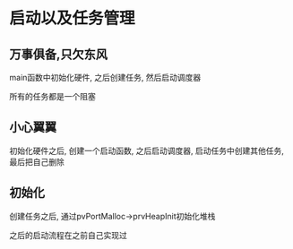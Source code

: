 # 启动以及任务管理

## 万事俱备,只欠东风

main函数中初始化硬件, 之后创建任务, 然后启动调度器

所有的任务都是一个阻塞

## 小心翼翼

初始化硬件之后, 创建一个启动函数, 之后启动调度器, 启动任务中创建其他任务, 最后把自己删除

## 初始化

创建任务之后, 通过pvPortMalloc->prvHeapInit初始化堆栈

之后的启动流程在之前自己实现过





























